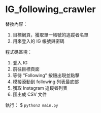 # IG_following_crawler

替換內容：
1. 目標網頁，獲取單一帳號的追蹤者名單
2. 用來登入的 IG 帳號與密碼

程式碼區塊：
1. 登入 IG
2. 前往目標頁面
3. 等待 "Following" 按鈕出現並點擊
4. 模擬滾動到 following 列表最底部
5. 獲取 Instagram 追蹤者列表
6. 匯出成 CSV 文件

執行：
$ ```python3 main.py```
